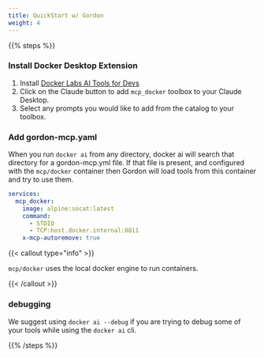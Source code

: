 ```yaml
---
title: QuickStart w/ Gordon
weight: 4
---
```


{{% steps %}}

### Install Docker Desktop Extension

1. Install [Docker Labs AI Tools for Devs](https://open.docker.com/extensions/marketplace?extensionId=docker/labs-ai-tools-for-devs)
2. Click on the Claude button to add `mcp_docker` toolbox to your Claude Desktop.
3. Select any prompts you would like to add from the catalog to your toolbox.

### Add gordon-mcp.yaml

When you run `docker ai` from any directory, docker ai will search that directory for a gordon-mcp.yml file.
If that file is present, and configured with the `mcp/docker` container then Gordon will load tools from
this container and try to use them.

```yaml
services:
  mcp_docker:
    image: alpine:socat:latest
    command: 
      - STDIO
      - TCP:host.docker.internal:8811
    x-mcp-autoremove: true
```

{{< callout type="info" >}}

`mcp/docker` uses the local docker engine to run containers. 

{{< /callout >}}

### debugging

We suggest using `docker ai --debug` if you are trying to debug some of your tools while using the `docker ai` cli.

{{% /steps %}}
